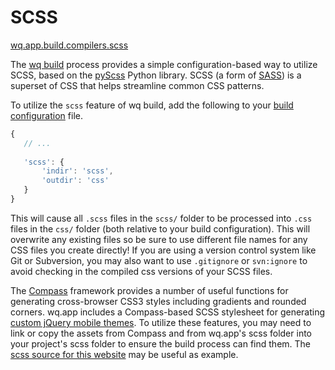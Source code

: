 SCSS
====

[wq.app.build.compilers.scss]

The [wq build] process provides a simple configuration-based way to utilize SCSS, based on the [pyScss] Python library. SCSS (a form of [SASS]) is a superset of CSS that helps streamline common CSS patterns.

To utilize the `scss` feature of wq build, add the following to your [build configuration] file.

```javascript
{
   // ...
   
   'scss': {
       'indir': 'scss',
       'outdir': 'css'
   }
}
```
This will cause all `.scss` files in the `scss/` folder to be processed into `.css` files in the `css/` folder (both relative to your build configuration). This will overwrite any existing files so be sure to use different file names for any CSS files you create directly!  If you are using a version control system like Git or Subversion, you may also want to use `.gitignore` or `svn:ignore` to avoid checking in the compiled css versions of your SCSS files.

The [Compass] framework provides a number of useful functions for generating cross-browser CSS3 styles including gradients and rounded corners.  wq.app includes a Compass-based SCSS stylesheet for generating [custom jQuery mobile themes].  To utilize these features, you may need to link or copy the assets from Compass and from wq.app's scss folder into your project's scss folder to ensure the build process can find them. The [scss source for this website] may be useful as example.

[wq.app.build.compilers.scss]: https://github.com/wq/wq.app/blob/v0.7.1/build/compilers.py#L28-L48
[SASS]: http://sass-lang.com/
[pyScss]: https://github.com/Kronuz/pyScss
[wq build]: https://wq.io/docs/build
[build configuration]: https://wq.io/docs/build
[custom jQuery mobile themes]: https://wq.io/docs/jquery-mobile-scss-themes
[Compass]: http://compass-style.org/
[scss source for this website]: https://github.com/wq/wq-site/tree/master/app/scss
